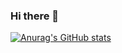 ### Hi there 👋
[![Anurag's GitHub stats](https://github-readme-stats.vercel.app/api?username=pedroreisrimoldi)](https://github.com/anuraghazra/github-readme-stats)

